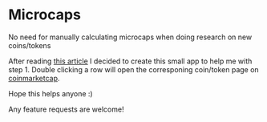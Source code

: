 # Microcaps
No need for manually calculating microcaps when doing research on new coins/tokens

After reading [this article](https://medium.com/@daytradernik/picking-out-microcaps-101-2215a5782691) I decided to create this small app to help me with step 1. Double clicking a row will open the corresponing coin/token page on [coinmarketcap](coinmarketcap.com).

Hope this helps anyone :) 

Any feature requests are welcome!
